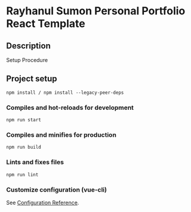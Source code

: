 # Rayhanul Sumon Personal Portfolio React Template

## Description

Setup Procedure 
 
## Project setup

```
npm install / npm install --legacy-peer-deps 
``` 

### Compiles and hot-reloads for development

```
npm run start  
``` 

### Compiles and minifies for production

```
npm run build 
```
 
### Lints and fixes files 

```
npm run lint
```

### Customize configuration (vue-cli)

See [Configuration Reference](https://cli.vuejs.org/config/).
